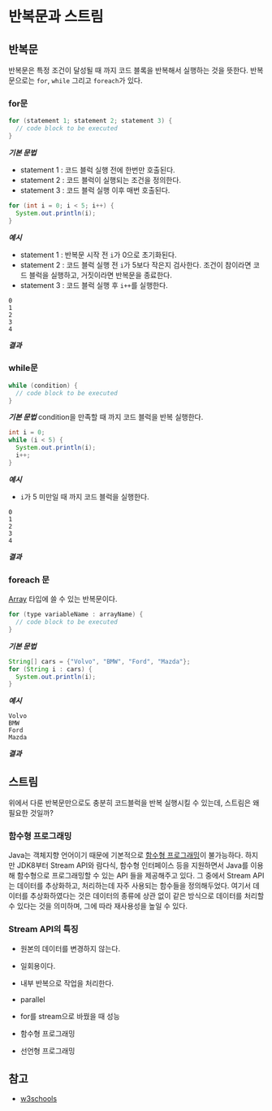 # 반복문과 스트림

## 반복문
반복문은 특정 조건이 달성될 때 까지 코드 블록을 반복해서 실행하는 것을 뜻한다. 반복문으로는 `for`, `while` 그리고 `foreach`가 있다.



### for문
```java
for (statement 1; statement 2; statement 3) {
  // code block to be executed
}
```
***기본 문법***

- statement 1 : 코드 블럭 실행 전에 한번만 호출된다.
- statement 2 : 코드 블럭이 실행되는 조건을 정의한다.
- statement 3 : 코드 블럭 실행 이후 매번 호출된다.

```java
for (int i = 0; i < 5; i++) {
  System.out.println(i);
}
```
***예시***

- statement 1 : 반복문 시작 전 `i`가 0으로 초기화된다.
- statement 2 : 코드 블럭 실행 전 `i`가  5보다 작은지 검사한다. 조건이 참이라면 코드 블럭을 실행하고, 거짓이라면 반복문을 종료한다.
- statement 3 : 코드 블럭 실행 후 `i++`를 실행한다.

```
0
1
2
3
4
```

***결과***



### while문

```java
while (condition) {
  // code block to be executed
}
```

***기본 문법***
condition을 만족할 때 까지 코드 블럭을 반복 실행한다.

```java
int i = 0;
while (i < 5) {
  System.out.println(i);
  i++;
}
```

***예시***

- `i`가 5 미만일 때 까지 코드 블럭을 실행한다.

```
0
1
2
3
4
```

***결과***



### foreach 문

[Array](https://www.w3schools.com/java/java_arrays.asp) 타입에 쓸 수 있는 반복문이다.

```java
for (type variableName : arrayName) {
  // code block to be executed
}
```

***기본 문법***

```java
String[] cars = {"Volvo", "BMW", "Ford", "Mazda"};
for (String i : cars) {
  System.out.println(i);
}
```

***예시***

```
Volvo
BMW
Ford
Mazda
```

***결과***



## 스트림

위에서 다룬 반복문만으로도 충분히 코드블럭을 반복 실행시킬 수 있는데, 스트림은 왜 필요한 것일까?



### 함수형 프로그래밍

Java는 객체지향 언어이기 때문에 기본적으로 [함수형 프로그래밍](https://mangkyu.tistory.com/111)이 불가능하다. 하지만 JDK8부터 Stream API와 람다식, 함수형 인터페이스 등을 지원하면서 Java를 이용해 함수형으로 프로그래밍할 수 있는 API 들을 제공해주고 있다. 그 중에서 Stream API는 데이터를 추상화하고, 처리하는데 자주 사용되는 함수들을 정의해두었다. 여기서 데이터를 추상화하였다는 것은 데이터의 종류에 상관 없이 같은 방식으로 데이터를 처리할 수 있다는 것을 의미하며, 그에 따라 재사용성을 높일 수 있다.



### Stream API의 특징

- 원본의 데이터를 변경하지 않는다.
- 일회용이다.
- 내부 반복으로 작업을 처리한다.




- parallel

- for를 stream으로 바꿨을 때 성능
- 함수형 프로그래밍
- 선언형 프로그래밍



## 참고

- [w3schools](https://www.w3schools.com/java/java_while_loop.asp)
